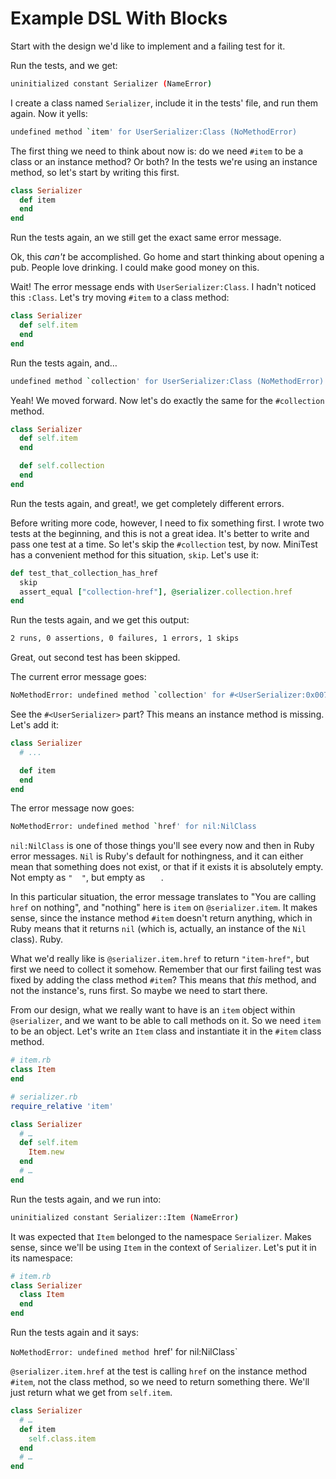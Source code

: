 Example DSL With Blocks
=======================

Start with the design we'd like to implement and a failing test for it.

Run the tests, and we get:

```bash
uninitialized constant Serializer (NameError)
```

I create a class named `Serializer`, include it in the tests' file, and run them
again. Now it yells:

```bash
undefined method `item' for UserSerializer:Class (NoMethodError)
```

The first thing we need to think about now is: do we need `#item` to be a class or an
instance method? Or both? In the tests we're using an instance method, so let's
start by writing this first.

```ruby
class Serializer
  def item
  end
end
```

Run the tests again, an we still get the exact same error message.

Ok, this _can't_ be accomplished. Go home and start thinking about opening a pub.
People love drinking. I could make good money on this.

Wait! The error message ends with `UserSerializer:Class`. I hadn't noticed this
`:Class`. Let's try moving `#item` to a class method:

```ruby
class Serializer
  def self.item
  end
end
```

Run the tests again, and…

```bash
undefined method `collection' for UserSerializer:Class (NoMethodError)
```

Yeah! We moved forward. Now let's do exactly the same for the `#collection`
method.

```ruby
class Serializer
  def self.item
  end

  def self.collection
  end
end
```

Run the tests again, and great!, we get completely different errors.

Before writing more code, however, I need to fix something first. I
wrote two tests at the beginning, and this is not a great idea. It's better to
write and pass one test at a time. So let's skip the `#collection` test, by now. MiniTest has a convenient method for this situation,
`skip`. Let's use it:

```ruby
def test_that_collection_has_href
  skip
  assert_equal ["collection-href"], @serializer.collection.href
end
```

Run the tests again, and we get this output:

```bash
2 runs, 0 assertions, 0 failures, 1 errors, 1 skips
```

Great, out second test has been skipped.

The current error message goes:

```bash
NoMethodError: undefined method `collection' for #<UserSerializer:0x007fd51ca46408>
```

See the `#<UserSerializer>` part? This means an instance method is missing.
Let's add it:

```ruby
class Serializer
  # ...

  def item
  end
end
```

The error message now goes:

```bash
NoMethodError: undefined method `href' for nil:NilClass
```

`nil:NilClass` is one of those things you'll see every now and then in Ruby
error messages. `Nil` is Ruby's default for nothingness, and it can either mean
that something does not exist, or that if it exists it is absolutely empty. Not
empty as `"  "`, but empty as `   `.

In this particular situation, the error message translates to "You are calling
`href` on nothing", and "nothing" here is `item` on `@serializer.item`. It makes
sense, since the instance method `#item` doesn't return anything, which in Ruby
means that it returns `nil` (which is, actually, an instance of the `Nil`
class). Ruby.

What we'd really like is `@serializer.item.href` to return `"item-href"`, but
first we need to collect it somehow. Remember that our first failing test was
fixed by adding the class method `#item`? This means that _this_ method, and not
the instance's, runs first. So maybe we need to start there.

From our design, what we really want to have is an `item` object within
`@serializer`, and we want to be able to call methods on it. So we need `item`
to be an object. Let's write an `Item` class and instantiate it in the `#item`
class method.

```ruby
# item.rb
class Item
end

# serializer.rb
require_relative 'item'

class Serializer
  # …
  def self.item
    Item.new
  end
  # …
end
```

Run the tests again, and we run into:

```bash
uninitialized constant Serializer::Item (NameError)
```

It was expected that `Item` belonged to the namespace `Serializer`. Makes sense,
since we'll be using `Item` in the context of `Serializer`. Let's put it in its
namespace:

```ruby
# item.rb
class Serializer
  class Item
  end
end
```

Run the tests again and it says:

`NoMethodError: undefined method `href' for nil:NilClass`

`@serializer.item.href` at the test is calling `href` on the instance method
`#item`, not the class method, so we need to return something there. We'll just
return what we get from `self.item`.

```ruby
class Serializer
  # …
  def item
    self.class.item
  end
  # …
end
```
